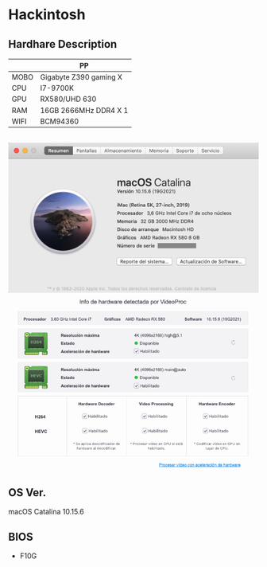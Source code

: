 # Hackintosh

## Hardhare Description
  
|   |  PP |
| ------------ | ------------ |
| MOBO | Gigabyte Z390 gaming X  |
| CPU |  I7-9700K |
| GPU  |   RX580/UHD 630  |
| RAM  |  16GB 2666MHz DDR4 X 1 |
| WIFI | BCM94360 |


##
![](./screenshot/1.png)
![](./screenshot/2.png)

## OS Ver.
macOS Catalina 10.15.6

## BIOS
- F10G
